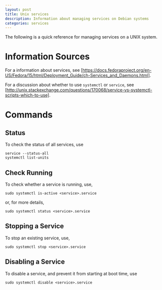 ```yaml
---
layout: post
title: Unix services
description: Information about managing services on Debian systems
categories: services
---
```


The following is a quick reference for managing services on a UNIX system.

# Information Sources

For a information about services, see [https://docs.fedoraproject.org/en-US/Fedora/15/html/Deployment_Guide/ch-Services_and_Daemons.html].

For a discussion about whether to use `systemctl` or `service`, see [http://unix.stackexchange.com/questions/170068/service-vs-systemctl-scripts-which-to-use].

# Commands

## Status

To check the status of all services, use

```
service --status-all
systemctl list-units
```

## Check Running

To check whether a service is running, use,

```
sudo systemctl is-active <service>.service
```

or, for more details,

```
sudo systemctl status <service>.service
```

## Stopping a Service

To stop an existing service, use,

```
sudo systemctl stop <service>.service
```

## Disabling a Service

To disable a service, and prevent it from starting at boot time, use

```
sudo systemctl disable <service>.service
```
